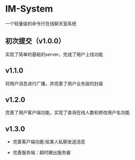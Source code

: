 # IM-System
一个轻量级的命令行在线聊天室系统

## 初次提交（v1.0.0）
实现了简单的基础的server，完成了用户上线功能

## v1.1.0
将用户消息进行广播，并完善了用户业务层的封装

## v1.2.0
完善了用户客户端功能，实现了查询在线人数和修改用户名功能

## v1.3.0
+ 完善客户端功能:给某人私聊发送消息

+ 完善服务端：超时踢出服务器